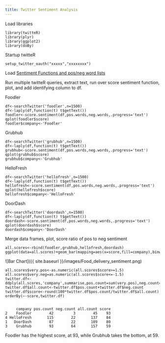 ```yaml
---
title: Twitter Sentiment Analysis
---
```


Load libraries

    library(twitteR)
    library(plyr)
    library(ggplot2)
    library(doBy)

Startup twitteR

    setup_twitter_oauth("xxxxx","xxxxxxxx")

Load [Sentiment Functions and pos/neg word lists](http://catherine.work/post/sentiment)

Run multiple twitteR queries, extract text, run over score sentiment function, plot, and add identifying column to df.

Foodler

    df<-searchTwitter('foodler',n=1500)
    df<-laply(df,function(t) t$getText())
    foodler<-score.sentiment(df,pos.words,neg.words,.progress='text')
    qplot(foodler$score)
    foodler$company<-'Foodler'

Grubhub

    df<-searchTwitter('grubhub',n=1500)
    df<-laply(df,function(t) t$getText())
    grubhub<-score.sentiment(df,pos.words,neg.words,.progress='text')
    qplot(grubhub$score)
    grubhub$company<-'Grubhub'

HelloFresh

    df<-searchTwitter('hellofresh',n=1500)
    df<-laply(df,function(t) t$getText())
    hellofresh<-score.sentiment(df,pos.words,neg.words,.progress='text')
    qplot(hellofresh$score)
    hellofresh$company<-'HelloFresh'

DoorDash

    df<-searchTwitter('doordash',n=1500)
    df<-laply(df,function(t) t$getText())
    doordash<-score.sentiment(df,pos.words,neg.words,.progress='text')
    qplot(doordash$score)
    doordash$company<-'DoorDash'

Merge data frames, plot, score ratio of pos to neg sentiment

    all.scores<-rbind(foodler,grubhub,hellofresh,doordash)
    ggplot(data=all.scores)+geom_bar(mapping=aes(x=score,fill=company),binwidth=.5)+facet_grid(company~.,scales="free_y")+theme_bw()+scale_fill_brewer()

![Bar Chart]({{ site.baseurl }}/images/Food_delivery_sentiment.png)

    all.scores$very.pos<-as.numeric(all.scores$score>=1.5)
    all.scores$very.neg=as.numeric(all.scores$score<=-1.5)
    twitter.df<-ddply(all.scores,'company',summarise,pos.count=sum(very.pos),neg.count=sum(very.neg))
    twitter.df$all.count<-twitter.df$pos.count+twitter.df$neg.count
    twitter.df$score<-round(100*twitter.df$pos.count/twitter.df$all.count)
    orderBy(~-score,twitter.df)


         company pos.count neg.count all.count score
    2    Foodler        42         3        45    93
    4 HelloFresh       115        22       137    84
    1   DoorDash        87        22       109    80
    3    Grubhub        93        64       157    59

Foodler has the highest score, at 93, while Grubhub takes the bottom, at 59.
